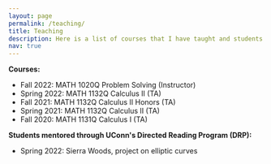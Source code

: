 ```yaml
---
layout: page
permalink: /teaching/
title: Teaching
description: Here is a list of courses that I have taught and students I have mentored at the University of Connecticut. 
nav: true
---
```


<!-- For now, this page is assumed to be a static description of your courses. You can convert it to a collection similar to `_projects/` so that you can have a dedicated page for each course. -->
**Courses:**
* Fall 2022: MATH 1020Q Problem Solving (Instructor)
* Spring 2022: MATH 1132Q Calculus II (TA)
* Fall 2021: MATH 1132Q Calculus II Honors (TA)
* Spring 2021: MATH 1132Q Calculus II (TA)
* Fall 2020: MATH 1131Q Calculus I (TA)

**Students mentored through UConn's Directed Reading Program (DRP):**
* Spring 2022: Sierra Woods, project on elliptic curves
